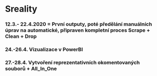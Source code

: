 # Sreality
### 12.3.- 22.4.2020 = První outputy, poté předělání manuálních úprav na automatické, připraven kompletní proces Scrape + Clean + Drop
### 24.-26.4. Vizualizace v PowerBI
### 27.-28.4. Vytvoření reprezentativních okomentovaných souborů + All_In_One
